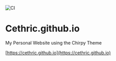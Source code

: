 ![CI](https://github.com/Cethric/Cethric.github.io/workflows/CI/badge.svg)
# Cethric.github.io

My Personal Website using the Chirpy Theme

[https://cethric.github.io](https://cethric.github.io)
